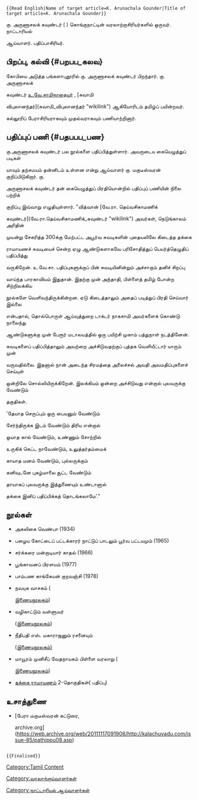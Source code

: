```{=mediawiki}
{{Read English|Name of target article=K. Arunachala Gounder|Title of target article=K. Arunachala Gounder}}
```
கு. அருணாசலக் கவுண்டர் ( ) கொங்குநாட்டின் வரலாற்றாசிரியர்களில் ஒருவர். நாட்டாரியல்
ஆய்வாளர். பதிப்பாசிரியர்.

## பிறப்பு, கல்வி {#பறபப_கலவ}

கோபியை அடுத்த பங்களாபுதூரில் கு. அருணாசலக் கவுண்டர் பிறந்தார். கு. அருணாசலக்
கவுண்டர் [உ.வே.சாமிநாதையர்](உ.வே.சாமிநாதையர் "wikilink") , [சுவாமி
விபுலானந்தர்](சுவாமி_விபுலானந்தர் "wikilink") ஆகியோரிடம் தமிழ்ப் பயின்றவர்.
கல்லூரிப் பேராசிரியராகவும் முதல்வராகவும் பணியாற்றினார்.

## பதிப்புப் பணி {#பதபபப_பண}

கு.அருணாசலக் கவுண்டர் பல நூல்களை பதிப்பித்துள்ளார். அவருடைய கையெழுத்துப் படிகள்
யாவும் தற்சமயம் தன்னிடம் உள்ளன என்று ஆய்வாளர் கு. மகுடீஸ்வரன் குறிப்பிடுகிறார். கு.
அருணாசலக் கவுண்டர் தன் கையெழுத்துப் பிரதியொன்றில் பதிப்புப் பணியின் நிலை பற்றிக்
குறிப்பு இவ்வாறு எழுதியுள்ளார். \"வித்வான் [வே.ரா. தெய்வசிகாமணிக்
கவுண்டர்](வே.ரா.தெய்வசிகாமணிக்_கவுண்டர் "wikilink") அவர்கள், நெடுங்காலம் அரிதின்
முயன்று சேகரித்த 300க்கு மேற்பட்ட அபூர்வ சுவடிகளின் புதையலிலே கிடைத்த தக்கை
ராமாயணச் சுவடியைச் சென்ற ஏழு ஆண்டுகளாகவே பரிசோதித்துப் பெயர்த்தெழுதிப் பதிப்பித்து
வருகிறேன். உ.வே.சா. பதிப்புகளுக்குப் பின் சுவடியினின்றும் அச்சாகும் தனிச் சிறப்பு
வாய்ந்த பாரகாவியம் இதுதான். இதற்கு முன் அந்தாதி, பிள்ளைத் தமிழ் போன்ற சிற்றிலக்கிய
நூல்களே வெளிவந்திருக்கின்றன. ஏடு கிடைத்தாலும் அதைப் படித்துப் பிரதி செய்வார் இல்லை
என்பதால், தொல்பொருள் ஆய்வுத்துறை டாக்டர் நாகசாமி அவர்களைக் கொண்டு நாலைந்து
ஆண்டுகளுக்கு முன் பேரூர் மடாலயத்தில் ஒரு பயிற்சி முகாம் பத்துநாள் நடத்தினேன்.
சுவடிகளைப் பதிப்பித்தாலும் அவற்றை அச்சிடுவதற்குப் புத்தக வெளியீட்டார் யாரும் முன்
வருவதில்லை. இதனால் நான் அடைந்த சிரமத்தை அலைச்சல் அவதி அவமதிப்புகளைச் செய்யுள்
ஒன்றிலே சொல்லியிருக்கிறேன். இலக்கியம் ஒன்றை அச்சிடுவது என்றால் புலவருக்கு வேண்டும்
தகுதிகள்.

\'தேயாத செருப்பும் ஒரு பையனும் வேண்டும்

சேர்ந்திருக்க இடம் வேண்டும் திரிய என்றால்

ஓயாத கால் வேண்டும், உண்ணும் சோற்றில்

உருகிக் கெட்ட நாவேண்டும், உலுத்தர்தம்மைக்

காயாத மனம் வேண்டும், புல்லருக்கும்

கனிவுடனே புகழ்மாலை சூட்ட வேண்டும்

தாயாகப் புலவருக்கு இத்துணையும் உண்டானால்

தக்கை இனிப் பதிப்பிக்கத் தொடங்கலாமே\'.\"

## நூல்கள்

-   அகலிகை வெண்பா (1934)
-   பழைய கோட்டைப் பட்டக்காரர் நாட்டுப் பாடலும் பூர்வ பட்டயமும் (1965)
-   சர்க்கரை மன்றாடியார் காதல் (1966)
-   பூங்காவனப் பிரளயம் (1977)
-   பாம்பண காங்கேயன் குறவஞ்சி (1978)
-   நவயுக வாசகம் (
    [இணையநூலகம்](https://archive.org/details/dli.jZY9lup2kZl6TuXGlZQdjZp0k0ty.TVA_BOK_0005204))
-   வழிகாட்டும் வள்ளுவர்
    ([இணையநூலகம்](https://archive.org/details/dli.jZY9lup2kZl6TuXGlZQdjZYeluty.TVA_BOK_0002371))
-   நீதிபதி எஸ். மகாராஜனும் ரசனையும்
    ([இணையநூலகம்)](https://www.tamildigitallibrary.in/book-detail?id=jZY9lup2kZl6TuXGlZQdjZU6lJYy&tag=%E0%AE%A8%E0%AF%80%E0%AE%A4%E0%AE%BF%E0%AE%AA%E0%AE%A4%E0%AE%BF+%E0%AE%8E%E0%AE%B8%E0%AF%8D.+%E0%AE%AE%E0%AE%95%E0%AE%B0%E0%AE%BE%E0%AE%9C%E0%AE%A9%E0%AF%8D+%E0%AE%85%E0%AE%B5%E0%AE%B0%E0%AF%8D%E0%AE%95%E0%AE%B3%E0%AF%81%E0%AE%AE%E0%AF%8D+%E0%AE%85%E0%AE%B5%E0%AE%B0%E0%AF%8D%E0%AE%95%E0%AE%B3%E0%AF%81%E0%AE%9F%E0%AF%88%E0%AE%AF+%E0%AE%95%E0%AE%B2%E0%AF%88+%E0%AE%87%E0%AE%B2%E0%AE%95%E0%AF%8D%E0%AE%95%E0%AE%BF%E0%AE%AF+%E0%AE%B0%E0%AE%9A%E0%AE%A9%E0%AF%88%E0%AE%AF%E0%AF%81%E0%AE%AE%E0%AF%8D#book1/)
-   மாயூரம் முனிசீப் வேதநாயகம் பிள்ளை வரலாறு (
    [இணையநூலகம்](https://www.tamildigitallibrary.in/book-detail?id=jZY9lup2kZl6TuXGlZQdjZU2jupy&tag=%E0%AE%AE%E0%AE%BE%E0%AE%AF%E0%AF%82%E0%AE%B0%E0%AE%AE%E0%AF%8D+%E0%AE%AE%E0%AF%81%E0%AE%A9%E0%AE%BF%E0%AE%9A%E0%AF%80%E0%AE%AA%E0%AF%8D+%E0%AE%B5%E0%AF%87%E0%AE%A4%E0%AE%A8%E0%AE%BE%E0%AE%AF%E0%AE%95%E0%AE%AE%E0%AF%8D+%E0%AE%AA%E0%AE%BF%E0%AE%B3%E0%AF%8D%E0%AE%B3%E0%AF%88+%E0%AE%B5%E0%AE%B0%E0%AE%B2%E0%AE%BE%E0%AE%B1%E0%AF%81%E0%AE%AE%E0%AF%8D+%E0%AE%A8%E0%AF%82%E0%AE%B2%E0%AE%BE%E0%AE%B0%E0%AE%BE%E0%AE%AF%E0%AF%8D%E0%AE%9A%E0%AF%8D%E0%AE%9A%E0%AE%BF%E0%AE%AF%E0%AF%81%E0%AE%AE%E0%AF%8D#book1/))
-   [தக்கை ராமாயணம்](தக்கை_இராமாயணம் "wikilink") 2-தொகுதிகள்( பதிப்பு)

## உசாத்துணை

-   [பேரா மகுடீஸ்வரன் கட்டுரை,
    archive.org](https://web.archive.org/web/20111117091908/http://kalachuvadu.com/issue-85/pathippu08.asp)

```{=mediawiki}
{{Finalised}}
```
[Category:Tamil Content](Category:Tamil_Content "wikilink")
[Category:வரலாற்றாய்வாளர்கள்](Category:வரலாற்றாய்வாளர்கள் "wikilink")
[Category:நாட்டாரியல் ஆய்வாளர்கள்](Category:நாட்டாரியல்_ஆய்வாளர்கள் "wikilink")
